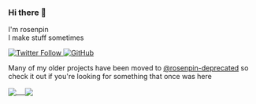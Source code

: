 ### Hi there 👋
I'm rosenpin\
I make stuff sometimes


<p>
  <a href="https://twitter.com/rosenpin">
    <img alt="Twitter Follow" src="https://img.shields.io/twitter/follow/rosenpin?style=for-the-badge">
  </a>

  <a href="https://github.com/rosenpin">
    <img alt="GitHub" src="https://img.shields.io/static/v1?label=Github&message=rosenpin&logo=GitHub&style=for-the-badge">
  </a>
</p>



Many of my older projects have been moved to [@rosenpin-deprecated](https://github.com/rosenpin-deprecated) so check it out if you're looking for something that once was here

<a href="https://github.com/rosenpin">
  <img align="center" src="https://github-readme-stats.vercel.app/api?username=rosenpin&count_private=true" /> 
</a>
<a href="https://github.com/rosenpin">
  <img align="center" src="https://github-readme-stats.vercel.app/api/top-langs/?username=rosenpin" />
</a>

